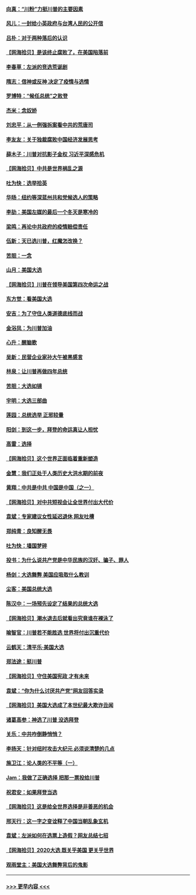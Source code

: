 #### [向真：“川粉”力挺川普的主要因素](../pages/nsc993/n12560774.md?t=11192102) 
#### [风儿：一封给小英政府与台湾人民的公开信](../pages/nsc993/n12560581.md?t=11192102) 
#### [吕朴：对于两种落后的认识](../pages/nsc993/n12560492.md?t=11192102) 
#### [【网海拾贝】是该终止腐败了，在美国陷落前](../pages/nsc993/n12559936.md?t=11192102) 
#### [李春草：左派的竞选荒诞剧](../pages/nsc993/n12558380.md?t=11192102) 
#### [隋志：信神或反神 决定了疫情与选情](../pages/nsc993/n12558255.md?t=11192102) 
#### [罗博特：“候任总统”之败登](../pages/nsc993/n12558189.md?t=11192102) 
#### [杰米：念奴娇](../pages/nsc993/n12558174.md?t=11192102) 
#### [刘忠平：从一例强拆案看中共的荒唐司](../pages/nsc993/n12558036.md?t=11192102) 
#### [李友友：关于独裁腐败中国经济发展思考](../pages/nsc993/n12558004.md?t=11192102) 
#### [薛木子：川普对抗影子金权 习近平深感危机](../pages/nsc993/n12557342.md?t=11192102) 
#### [【网海拾贝】中共是世界祸乱之源](../pages/nsc993/n12555353.md?t=11192102) 
#### [吐为快：选举拾英](../pages/nsc993/n12555041.md?t=11192102) 
#### [华旸：纽约等深蓝州共和党候选人的策略](../pages/nsc993/n12554309.md?t=11192102) 
#### [李劼：美国左媒的最后一个冬天是寒冷的](../pages/nsc993/n12552947.md?t=11192102) 
#### [梁鸣：再论中共政府的疫情赔偿责任](../pages/nsc993/n12553012.md?t=11192102) 
#### [伍新：天已选川普，红魔怎改换？](../pages/nsc993/n12552970.md?t=11192102) 
#### [苦胆：一念](../pages/nsc993/n12552957.md?t=11192102) 
#### [山月：美国大选](../pages/nsc993/n12552446.md?t=11192102) 
#### [【网海拾贝】川普在领导美国第四次命运之战](../pages/nsc993/n12551973.md?t=11192102) 
#### [东方觉：看美国大选](../pages/nsc993/n12551647.md?t=11192102) 
#### [安吉：为了守住人类道德底线而战](../pages/nsc993/n12551111.md?t=11192102) 
#### [金浴凤：为川普加油](../pages/nsc993/n12551085.md?t=11192102) 
#### [心升：醒脑歌](../pages/nsc993/n12550984.md?t=11192102) 
#### [吴新：民营企业家孙大午被黑感言](../pages/nsc993/n12550656.md?t=11192102) 
#### [林泉：让川普再做四年总统](../pages/nsc993/n12550640.md?t=11192102) 
#### [苦胆：大选如镜](../pages/nsc993/n12550630.md?t=11192102) 
#### [宇明：大选三部曲](../pages/nsc993/n12550603.md?t=11192102) 
#### [莲园：总统选举 正邪较量](../pages/nsc993/n12550594.md?t=11192102) 
#### [阳剑：到这一步，拜登的命运真让人担忧](../pages/nsc993/n12549093.md?t=11192102) 
#### [高雷：选择](../pages/nsc993/n12549087.md?t=11192102) 
#### [【网海拾贝】这个世界正面临着重新塑造](../pages/nsc993/n12548326.md?t=11192102) 
#### [金慧：我们正处于人类历史大洪水期的前夜](../pages/nsc993/n12547914.md?t=11192102) 
#### [黄翔：中共是中共 中国是中国（之一）](../pages/nsc993/n12547576.md?t=11192102) 
#### [【网海拾贝】对中共短视会让全世界付出大代价](../pages/nsc993/n12546043.md?t=11192102) 
#### [袁斌：专家建议女性延迟退休 网友吐槽](../pages/nsc993/n12545424.md?t=11192102) 
#### [郑纯青：良知醒无畏](../pages/nsc993/n12545394.md?t=11192102) 
#### [吐为快：墙国梦碎](../pages/nsc993/n12545309.md?t=11192102) 
#### [投书：为什么说共产党是中华民族的汉奸、骗子、罪人](../pages/nsc993/n12545089.md?t=11192102) 
#### [杨剑：大选舞弊 美国应吸取什么教训](../pages/nsc993/n12543937.md?t=11192102) 
#### [尘客：美国总统大选](../pages/nsc993/n12543828.md?t=11192102) 
#### [陈汉中：一场预先设定了结果的总统大选](../pages/nsc993/n12543564.md?t=11192102) 
#### [【网海拾贝】潮水退去后就看出究竟谁在裸泳了](../pages/nsc993/n12543321.md?t=11192102) 
#### [喻智官：川普若不能胜选 世界将付出沉重代价](../pages/nsc993/n12541352.md?t=11192102) 
#### [云鹤天：清平乐‧美国大选](../pages/nsc993/n12540916.md?t=11192102) 
#### [郑法途：挺川普](../pages/nsc993/n12540898.md?t=11192102) 
#### [【网海拾贝】守住美国宪政 才有未来](../pages/nsc993/n12540423.md?t=11192102) 
#### [袁斌：“你为什么讨厌共产党”网友回答实录](../pages/nsc993/n12540208.md?t=11192102) 
#### [【网海拾贝】美国大选成了本世纪最大欺诈丑闻](../pages/nsc993/n12538029.md?t=11192102) 
#### [诸葛高参：神选了川普 没选拜登](../pages/nsc993/n12537664.md?t=11192102) 
#### [关乐：中共咋倒静悄悄？](../pages/nsc993/n12537615.md?t=11192102) 
#### [李扬天：针对纽时攻击大纪元 必须说清楚的几点](../pages/nsc993/n12536001.md?t=11192102) 
#### [施卫江：论人类的不平等（一）](../pages/nsc993/n12535700.md?t=11192102) 
#### [Jam：我做了正确选择 把那一票投给川普](../pages/nsc993/n12535743.md?t=11192102) 
#### [祝君安：如果拜登当选](../pages/nsc993/n12535726.md?t=11192102) 
#### [【网海拾贝】这是给全世界选择是非善恶的机会](../pages/nsc993/n12535061.md?t=11192102) 
#### [邢天行：这一字之变诠释了中国当朝乱象玄机](../pages/nsc993/n12533446.md?t=11192102) 
#### [袁斌：左派如何在选票上造假？网友总结七招](../pages/nsc993/n12533180.md?t=11192102) 
#### [【网海拾贝】2020大选 既关乎美国 更关乎世界](../pages/nsc993/n12533161.md?t=11192102) 
#### [观雨堂主：美国大选舞弊背后的鬼影](../pages/nsc993/n12533153.md?t=11192102) 

----
#### [ >>> 更早内容 <<< ](../indexes/nsc993-earlier.md)
